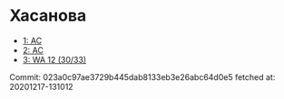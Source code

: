 # Хасанова
- [1: AC](1.md)
- [2: AC](2.md)
- [3: WA 12 (30/33)](3.md)

Commit: 023a0c97ae3729b445dab8133eb3e26abc64d0e5
 fetched at: 20201217-131012
